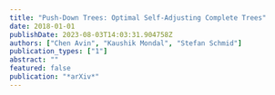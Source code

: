 ```yaml
---
title: "Push-Down Trees: Optimal Self-Adjusting Complete Trees"
date: 2018-01-01
publishDate: 2023-08-03T14:03:31.904758Z
authors: ["Chen Avin", "Kaushik Mondal", "Stefan Schmid"]
publication_types: ["1"]
abstract: ""
featured: false
publication: "*arXiv*"
---
```



